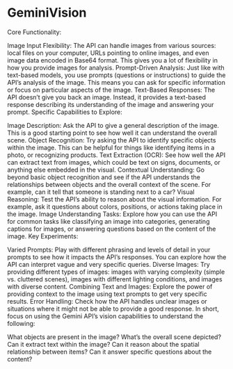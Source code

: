 # GeminiVision

Core Functionality:

Image Input Flexibility: The API can handle images from various sources: local files on your computer, URLs pointing to online images, and even image data encoded in Base64 format. This gives you a lot of flexibility in how you provide images for analysis.
Prompt-Driven Analysis: Just like with text-based models, you use prompts (questions or instructions) to guide the API’s analysis of the image. This means you can ask for specific information or focus on particular aspects of the image.
Text-Based Responses: The API doesn’t give you back an image. Instead, it provides a text-based response describing its understanding of the image and answering your prompt.
Specific Capabilities to Explore:

Image Description: Ask the API to give a general description of the image. This is a good starting point to see how well it can understand the overall scene.
Object Recognition: Try asking the API to identify specific objects within the image. This can be helpful for things like identifying items in a photo, or recognizing products.
Text Extraction (OCR): See how well the API can extract text from images, which could be text on signs, documents, or anything else embedded in the visual.
Contextual Understanding: Go beyond basic object recognition and see if the API understands the relationships between objects and the overall context of the scene. For example, can it tell that someone is standing next to a car?
Visual Reasoning: Test the API’s ability to reason about the visual information. For example, ask it questions about colors, positions, or actions taking place in the image.
Image Understanding Tasks: Explore how you can use the API for common tasks like classifying an image into categories, generating captions for images, or answering questions based on the content of the image.
Key Experiments:

Varied Prompts: Play with different phrasing and levels of detail in your prompts to see how it impacts the API’s responses. You can explore how the API can interpret vague and very specific queries.
Diverse Images: Try providing different types of images: images with varying complexity (simple vs. cluttered scenes), images with different lighting conditions, and images with diverse content.
Combining Text and Images: Explore the power of providing context to the image using text prompts to get very specific results.
Error Handling: Check how the API handles unclear images or situations where it might not be able to provide a good response.
In short, focus on using the Gemini API’s vision capabilities to understand the following:

What objects are present in the image?
What’s the overall scene depicted?
Can it extract text within the image?
Can it reason about the spatial relationship between items?
Can it answer specific questions about the content?